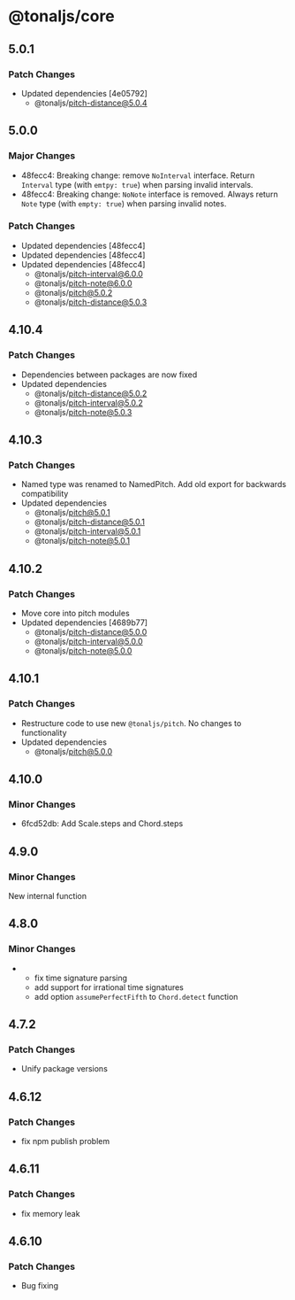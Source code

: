 # @tonaljs/core

## 5.0.1

### Patch Changes

- Updated dependencies [4e05792]
  - @tonaljs/pitch-distance@5.0.4

## 5.0.0

### Major Changes

- 48fecc4: Breaking change: remove `NoInterval` interface. Return `Interval` type (with `emtpy: true`) when parsing invalid intervals.
- 48fecc4: Breaking change: `NoNote` interface is removed. Always return `Note` type (with `empty: true`) when parsing invalid notes.

### Patch Changes

- Updated dependencies [48fecc4]
- Updated dependencies [48fecc4]
- Updated dependencies [48fecc4]
  - @tonaljs/pitch-interval@6.0.0
  - @tonaljs/pitch-note@6.0.0
  - @tonaljs/pitch@5.0.2
  - @tonaljs/pitch-distance@5.0.3

## 4.10.4

### Patch Changes

- Dependencies between packages are now fixed
- Updated dependencies
  - @tonaljs/pitch-distance@5.0.2
  - @tonaljs/pitch-interval@5.0.2
  - @tonaljs/pitch-note@5.0.3

## 4.10.3

### Patch Changes

- Named type was renamed to NamedPitch. Add old export for backwards compatibility
- Updated dependencies
  - @tonaljs/pitch@5.0.1
  - @tonaljs/pitch-distance@5.0.1
  - @tonaljs/pitch-interval@5.0.1
  - @tonaljs/pitch-note@5.0.1

## 4.10.2

### Patch Changes

- Move core into pitch modules
- Updated dependencies [4689b77]
  - @tonaljs/pitch-distance@5.0.0
  - @tonaljs/pitch-interval@5.0.0
  - @tonaljs/pitch-note@5.0.0

## 4.10.1

### Patch Changes

- Restructure code to use new `@tonaljs/pitch`. No changes to functionality
- Updated dependencies
  - @tonaljs/pitch@5.0.0

## 4.10.0

### Minor Changes

- 6fcd52db: Add Scale.steps and Chord.steps

## 4.9.0

### Minor Changes

New internal function

## 4.8.0

### Minor Changes

- - fix time signature parsing
  - add support for irrational time signatures
  - add option `assumePerfectFifth` to `Chord.detect` function

## 4.7.2

### Patch Changes

- Unify package versions

## 4.6.12

### Patch Changes

- fix npm publish problem

## 4.6.11

### Patch Changes

- fix memory leak

## 4.6.10

### Patch Changes

- Bug fixing
